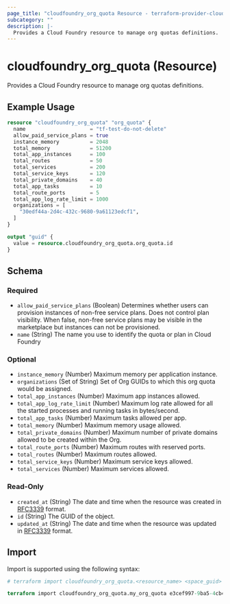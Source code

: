 ```yaml
---
page_title: "cloudfoundry_org_quota Resource - terraform-provider-cloudfoundry"
subcategory: ""
description: |-
  Provides a Cloud Foundry resource to manage org quotas definitions.
---
```


# cloudfoundry_org_quota (Resource)

Provides a Cloud Foundry resource to manage org quotas definitions.

## Example Usage

```terraform
resource "cloudfoundry_org_quota" "org_quota" {
  name                     = "tf-test-do-not-delete"
  allow_paid_service_plans = true
  instance_memory          = 2048
  total_memory             = 51200
  total_app_instances      = 100
  total_routes             = 50
  total_services           = 200
  total_service_keys       = 120
  total_private_domains    = 40
  total_app_tasks          = 10
  total_route_ports        = 5
  total_app_log_rate_limit = 1000
  organizations = [
    "30edf44a-2d4c-432c-9680-9a61123edcf1",
  ]
}

output "guid" {
  value = resource.cloudfoundry_org_quota.org_quota.id
}
```

<!-- schema generated by tfplugindocs -->
## Schema

### Required

- `allow_paid_service_plans` (Boolean) Determines whether users can provision instances of non-free service plans. Does not control plan visibility. When false, non-free service plans may be visible in the marketplace but instances can not be provisioned.
- `name` (String) The name you use to identify the quota or plan in Cloud Foundry

### Optional

- `instance_memory` (Number) Maximum memory per application instance.
- `organizations` (Set of String) Set of Org GUIDs to which this org quota would be assigned.
- `total_app_instances` (Number) Maximum app instances allowed.
- `total_app_log_rate_limit` (Number) Maximum log rate allowed for all the started processes and running tasks in bytes/second.
- `total_app_tasks` (Number) Maximum tasks allowed per app.
- `total_memory` (Number) Maximum memory usage allowed.
- `total_private_domains` (Number) Maximum number of private domains allowed to be created within the Org.
- `total_route_ports` (Number) Maximum routes with reserved ports.
- `total_routes` (Number) Maximum routes allowed.
- `total_service_keys` (Number) Maximum service keys allowed.
- `total_services` (Number) Maximum services allowed.

### Read-Only

- `created_at` (String) The date and time when the resource was created in [RFC3339](https://www.ietf.org/rfc/rfc3339.txt) format.
- `id` (String) The GUID of the object.
- `updated_at` (String) The date and time when the resource was updated in [RFC3339](https://www.ietf.org/rfc/rfc3339.txt) format.

## Import

Import is supported using the following syntax:

```terraform
# terraform import cloudfoundry_org_quota.<resource_name> <space_guid>

terraform import cloudfoundry_org_quota.my_org_quota e3cef997-9ba5-4cb4-b25b-c79faa81a33f
```